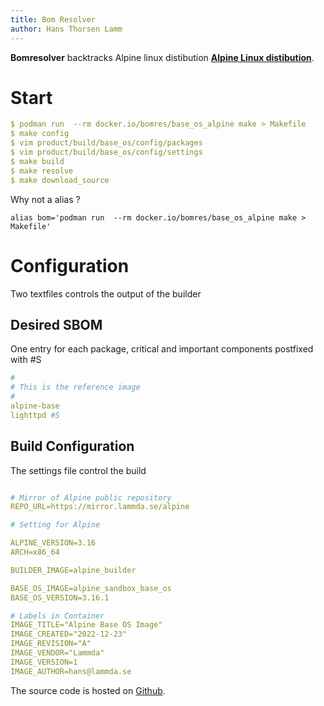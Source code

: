 ```yaml
---
title: Bom Resolver
author: Hans Thorsen Lamm
---
```


**Bomresolver** backtracks Alpine linux distibution [**Alpine Linux distibution**](https://alpinelinux.org/). 
# Start 
```yaml
$ podman run  --rm docker.io/bomres/base_os_alpine make > Makefile
$ make config
$ vim product/build/base_os/config/packages
$ vim product/build/base_os/config/settings
$ make build
$ make resolve
$ make download_source 

```

Why not a alias ? 

```
alias bom='podman run  --rm docker.io/bomres/base_os_alpine make > Makefile'
```





# Configuration
Two textfiles controls the output of the builder
## Desired SBOM
One entry for each package, critical and important components postfixed with #S

```yaml
# 
# This is the reference image 
#
alpine-base
lighttpd #S

```

## Build Configuration
The settings file control the build 

```yaml

# Mirror of Alpine public repository 
REPO_URL=https://mirror.lammda.se/alpine

# Setting for Alpine

ALPINE_VERSION=3.16
ARCH=x86_64

BUILDER_IMAGE=alpine_builder

BASE_OS_IMAGE=alpine_sandbox_base_os
BASE_OS_VERSION=3.16.1

# Labels in Container
IMAGE_TITLE="Alpine Base OS Image"
IMAGE_CREATED="2022-12-23"
IMAGE_REVISION="A"
IMAGE_VENDOR="Lammda"
IMAGE_VERSION=1
IMAGE_AUTHOR=hans@lammda.se


```


The source code is hosted on [Github](https://github.com/Nordix/bomres).

